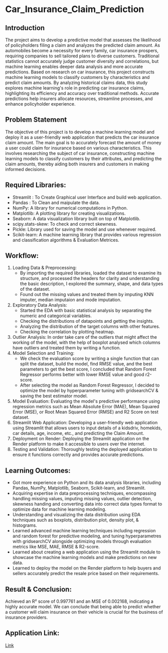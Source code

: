 # Car_Insurance_Claim_Prediction

## Introduction
The project aims to develop a predictive model that assesses the likelihood of policyholders filing a claim and analyzes the predicted claim amount. As automobiles become a necessity for every family, car insurance prospers, requiring companies to sell tailored plans to diverse customers. Traditional statistics cannot accurately judge customer diversity and correlations, but machine learning enables deeper data analysis and more accurate predictions. Based on research on car insurance, this project constructs machine learning models to classify customers by characteristics and predict claim amounts. By analyzing historical claims data, this study explores machine learning's role in predicting car insurance claims, highlighting its efficiency and accuracy over traditional methods. Accurate predictions help insurers allocate resources, streamline processes, and enhance policyholder experience.

## Problem Statement
The objective of this project is to develop a machine learning model and deploy it as a user-friendly web application that predicts the car insurance claim amount. The main goal is to accurately forecast the amount of money a user could claim for insurance based on various characteristics. This involves researching the subject of car insurance, constructing machine learning models to classify customers by their attributes, and predicting the claim amounts, thereby aiding both insurers and customers in making informed decisions.

## Required Libraries:
- Streamlit : To Create Graphical user Interface and build web application.
- Pandas : To Clean and maipulate the data.
- NumPy: A library for numerical computations in Python.
- Matplotlib: A plotting library for creating visualizations.
- Seaborn: A data visualization library built on top of Matplotlib.
- scipy.stats-skew: To check and correct skewness.
- Pickle: Library used for saving the model and use whenever required.
- Scikit-learn: A machine learning library that provides various regression and classification algorithms & Evaluation Metrices.

## Workflow:
1. Loading Data & Preprocessing:
   - By importing the required libraries, loaded the dataset to examine its structure, and processed the headers for clarity and understanding the basic description, I explored the summary, shape, and data types of the dataset.
   - Found out the missing values and treated them by imputing KNN imputer, median imputaion and mode imputation.
2. Exploratory Data Analysis:
   - Started the EDA with basic statistical analysis by separating the numeric and categorical variables.
   - Checking the distributions of datapoints and getting the insights.
   - Analyzing the distribution of the target columns with other features.
   - Checking the correlation by plotting heatmap.
3. Outlier Analysis: In order take care of the outliers that might affect the working of the model, with the help of boxplot analysed which columns have outliers and treated them by writing a function.
4. Model Selection and Training:
   - We check the evaluation score by writing a single function that can split the dataset, build the model, find RMSE value, and the best parameters to get the best score, I concluded that Random Forest Regressor performs better with lower RMSE value and good r2-score.
   - After selecting the model as Random Forest Regressor, I decided to optimize the model by hyperparameter tuning with gridsearchCV & saving the best estimator model.
5. Model Evaluation: Evaluating the model's predictive performance using regression metrics such as Mean Absolute Error (MAE), Mean Squared Error (MSE), or Root Mean Squared Error (RMSE) and R2 Score on test dataset.
6. Streamlit Web Application: Developing a user-friendly web application using Streamlit that allows users to input details of a kidsdriv, homekids, car details, age, income, etc., and predicting the Claim Amount.
7. Deployment on Render: Deploying the Streamlit application on the Render platform to make it accessible to users over the internet.
8. Testing and Validation: Thoroughly testing the deployed application to ensure it functions correctly and provides accurate predictions.

## Learning Outcomes:
- Got more experience on Python and its data analysis libraries, including Pandas, NumPy, Matplotlib, Seaborn, Scikit-learn, and Streamlit.
- Acquiring expertise in data preprocessing techniques, encompassing handling missing values, imputing missing values, outlier detection, skewness handing and converting data into correct data types format to optimize data for machine learning modeling.
- Understanding and visualizing the data distribution using EDA techniques such as boxplots, distribution plot, density plot, & histograms.
- Learned advanced machine learning techniques including regression and random forest for predictive modeling, and tuning hyperparametres with gridsearchCV alongside optimizing models through evaluation metrics like MSE, MAE, RMSE & R2-score.
- Learned about creating a web application using the Streamlit module to showcase the machine learning models and make predictions on new data.
- Learned to deploy the model on the Render platform to help buyers and sellers accurately predict the resale price based on their requirements.

## Result & Conclusion: 
Achieved an R² score of 0.997761 and an MSE of 0.002168, indicating a highly accurate model. We can conclude that being able to predict whether a customer will claim insurance on their vehicle is crucial for the business of insurance providers.

## Application Link:
[Link](https://car-insurance-claim-prediction.onrender.com/)
